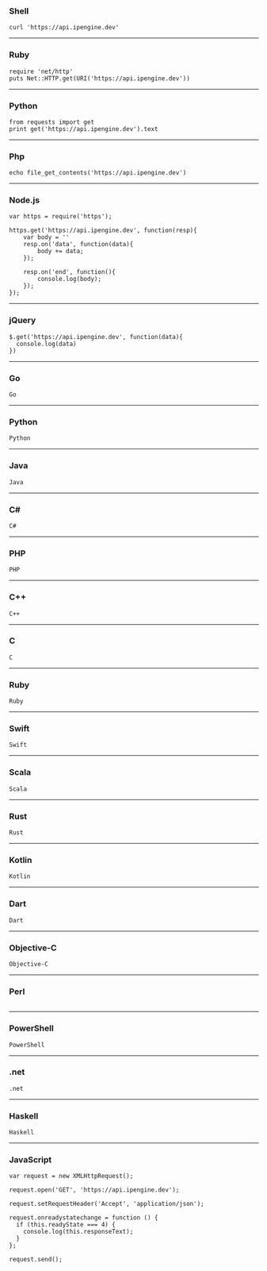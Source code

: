 ### Shell
```
curl 'https://api.ipengine.dev'
```

---

### Ruby
```
require 'net/http'
puts Net::HTTP.get(URI('https://api.ipengine.dev'))
```

---

### Python
```
from requests import get
print get('https://api.ipengine.dev').text
```

---

### Php
```
echo file_get_contents('https://api.ipengine.dev')
```

---

### Node.js
```
var https = require('https');

https.get('https://api.ipengine.dev', function(resp){
    var body = ''
    resp.on('data', function(data){
        body += data;
    });

    resp.on('end', function(){
        console.log(body);
    });
});
```

---

### jQuery
```
$.get('https://api.ipengine.dev', function(data){
  console.log(data)
})
```

---

### Go
```
Go
```

---

### Python
```
Python
```

---

### Java
```
Java
```

---

### C#
```
C#
```

---

### PHP
```
PHP
```

---

### C++
```
C++
```

---

### C
```
C
```

---

### Ruby
```
Ruby
```

---

### Swift
```
Swift
```

---

### Scala
```
Scala
```

---

### Rust
```
Rust
```

---

### Kotlin
```
Kotlin
```

---

### Dart
```
Dart
```

---

### Objective-C
```
Objective-C
```

---

### Perl
```
```

---

### PowerShell
```
PowerShell
```

---

### .net
```
.net
```

---

### Haskell
```
Haskell
```

---

### JavaScript
```
var request = new XMLHttpRequest();

request.open('GET', 'https://api.ipengine.dev');

request.setRequestHeader('Accept', 'application/json');

request.onreadystatechange = function () {
  if (this.readyState === 4) {
    console.log(this.responseText);
  }
};

request.send();
```
